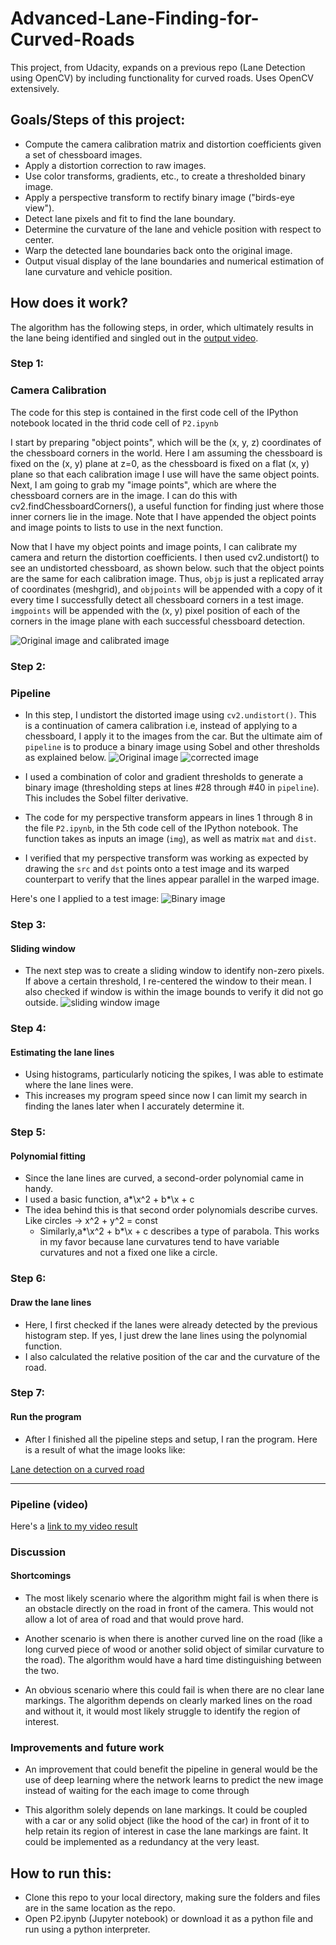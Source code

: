 # Advanced-Lane-Finding-for-Curved-Roads
This project, from Udacity, expands on a previous repo (Lane Detection using OpenCV) by including functionality for curved roads. Uses OpenCV extensively.

## Goals/Steps of this project:

* Compute the camera calibration matrix and distortion coefficients given a set of chessboard images.
* Apply a distortion correction to raw images.
* Use color transforms, gradients, etc., to create a thresholded binary image.
* Apply a perspective transform to rectify binary image ("birds-eye view").
* Detect lane pixels and fit to find the lane boundary.
* Determine the curvature of the lane and vehicle position with respect to center.
* Warp the detected lane boundaries back onto the original image.
* Output visual display of the lane boundaries and numerical estimation of lane curvature and vehicle position.

## How does it work?

The algorithm has the following steps, in order, which ultimately results in the lane being identified and singled out in the [output video](https://github.com/vikasnataraja/Advanced-Lane-Finding-for-Curved-Roads/blob/master/out_video.mp4).
### Step 1:
### Camera Calibration

The code for this step is contained in the first code cell of the IPython notebook located in the thrid code cell of `P2.ipynb`  

I start by preparing "object points", which will be the (x, y, z) coordinates of the chessboard corners in the world. Here I am assuming the chessboard is fixed on the (x, y) plane at z=0, as the chessboard is fixed on a flat (x, y) plane so that each calibration image I use will have the same object points. Next, I am going to grab my "image points", which are where the chessboard corners are in the image. I can do this with cv2.findChessboardCorners(), a useful function for finding just where those inner corners lie in the image. Note that I have appended the object points and image points to lists to use in the next function.

Now that I have my object points and image points, I can calibrate my camera and return the distortion coefficients. I then used cv2.undistort() to see an undistorted chessboard, as shown below. such that the object points are the same for each calibration image.  Thus, `objp` is just a replicated array of coordinates (meshgrid), and `objpoints` will be appended with a copy of it every time I successfully detect all chessboard corners in a test image.  `imgpoints` will be appended with the (x, y) pixel position of each of the corners in the image plane with each successful chessboard detection.  

![Original image and calibrated image](output_images/undistort_output.png)

### Step 2:
### Pipeline

* In this step, I undistort the distorted image using `cv2.undistort()`. This is a continuation of camera calibration i.e, instead of applying to a chessboard, I apply it to the images from the car. But the ultimate aim of `pipeline` is to produce a binary image using Sobel and other thresholds as explained below.
![Original image](output_images/test1.jpg)
![corrected image](output_images/undistorted_image.png)

* I used a combination of color and gradient thresholds to generate a binary image (thresholding steps at lines #28 through #40 in `pipeline`). This includes the Sobel filter derivative.
* The code for my perspective transform appears in lines 1 through 8 in the file `P2.ipynb`, in the 5th code cell of the IPython notebook.  The function takes as inputs an image (`img`), as well as matrix `mat` and `dist`.
* I verified that my perspective transform was working as expected by drawing the `src` and `dst` points onto a test image and its warped counterpart to verify that the lines appear parallel in the warped image.

Here's one I applied to a test image:
![Binary image](output_images/binary_combo_image.jpg)

### Step 3:
#### Sliding window
* The next step was to create a sliding window to identify non-zero pixels. If above a certain threshold, I re-centered the window to their mean. I also checked if window is within the image bounds  to verify it did not go outside.
![sliding window image](output_images/sliding_window.PNG)

### Step 4:
#### Estimating the lane lines
* Using histograms, particularly noticing the spikes, I was able to estimate where the lane lines were.
* This increases my program speed since now I can limit my search in finding the lanes later when I accurately determine it.

### Step 5:
#### Polynomial fitting
* Since the lane lines are curved, a second-order polynomial came in handy.
* I used a basic function, a*\x^2 + b*\x + c
* The idea behind this is that second order polynomials describe curves. Like circles -> x^2 + y^2 = const
  * Similarly,a*\x^2 + b*\x + c describes a type of parabola. This works in my favor because lane curvatures tend to have variable curvatures and not a fixed one like a circle.

### Step 6:
#### Draw the lane lines
* Here, I first checked if the lanes were already detected by the previous histogram step. If yes, I just drew the lane lines using the polynomial function. 
* I also calculated the relative position of the car and the curvature of the road.

### Step 7:
#### Run the program

* After I finished all the pipeline steps and setup, I ran the program. Here is a result of what the image looks like:


[Lane detection on a curved road](output_images/lane_detect.PNG)

---

### Pipeline (video)

Here's a [link to my video result](output_video.mp4)


### Discussion

#### Shortcomings

* The most likely scenario where the algorithm might fail is when there is an obstacle directly on the road in front of the camera. This would not allow a lot of area of road and that would prove hard.

* Another scenario is when there is another curved line on the road (like a long curved piece of wood or another solid object of similar curvature to the road). The algorithm would have a hard time distinguishing between the two.

* An obvious scenario where this could fail is when there are no clear lane markings. The algorithm depends on clearly marked lines on the road and without it, it would most likely struggle to identify the region of interest.

### Improvements and future work

* An improvement that could benefit the pipeline in general would be the use of deep learning where the network learns to predict the new image instead of waiting for the each image to come through

* This algorithm solely depends on lane markings. It could be coupled with a car or any solid object (like the hood of the car) in front of it to help retain its region of interest in case the lane markings are faint. It could be implemented as a redundancy at the very least.

## How to run this:

* Clone this repo to your local directory, making sure the folders and files are in the same location as the repo.
* Open P2.ipynb (Jupyter notebook) or download it as a python file and run using a python interpreter.

